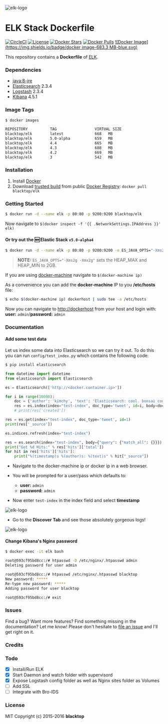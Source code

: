 ![elk-logo](https://raw.githubusercontent.com/blacktop/docker-elk/master/docs/elk-logo.png)

ELK Stack Dockerfile
====================

[![CircleCI](https://circleci.com/gh/blacktop/docker-elk.png?style=shield)](https://circleci.com/gh/blacktop/docker-elk) [![License](http://img.shields.io/:license-mit-blue.svg)](http://doge.mit-license.org) [![Docker Stars](https://img.shields.io/docker/stars/blacktop/elk.svg)](https://hub.docker.com/r/blacktop/elk/) [![Docker Pulls](https://img.shields.io/docker/pulls/blacktop/elk.svg)](https://hub.docker.com/r/blacktop/elk/) [![Docker Image](https://img.shields.io/badge/docker image-683.3 MB-blue.svg)](https://hub.docker.com/r/blacktop/elk/)

This repository contains a **Dockerfile** of [ELK](https://www.elastic.co/downloads).

### Dependencies

-	[java:8-jre](https://registry.hub.docker.com/_/java/)
-	[Elasticsearch](https://www.elastic.co/products/elasticsearch) 2.3.4
-	[Logstash](https://www.elastic.co/products/logstash) 2.3.4
-	[Kibana](https://www.elastic.co/products/kibana) 4.5.1

### Image Tags

```bash
$ docker images

REPOSITORY          TAG                 VIRTUAL SIZE
blacktop/elk        latest              668   MB
blacktop/elk        5.0-alpha           659   MB
blacktop/elk        4.4                 665   MB
blacktop/elk        4.3                 688   MB
blacktop/elk        4.2                 669   MB
blacktop/elk        3                   542   MB
```

### Installation

1.	Install [Docker](https://docs.docker.com)
2.	Download [trusted build](https://hub.docker.com/r/blacktop/elk/) from public [Docker Registry](https://index.docker.io/): `docker pull blacktop/elk`

### Getting Started

```bash
$ docker run -d --name elk -p 80:80 -p 9200:9200 blacktop/elk
```

Now navigate to `$(docker inspect -f '{{ .NetworkSettings.IPAddress }}' elk)`

#### Or try out the :new: Elastic Stack `v5.0-alpha4`

```bash
$ docker run -d --name elk -p 80:80 -p 9200:9200 -e ES_JAVA_OPTS="-Xms2g -Xmx2g" blacktop/elk:5.0-alpha
```

> **NOTE:** `ES_JAVA_OPTS="-Xms2g -Xmx2g"` sets the HEAP_MAX and HEAP_MIN to 2GB.

If you are using [docker-machine](https://docs.docker.com/machine/) navigate to `$(docker-machine ip)`

As a convenience you can add the **docker-machine** IP to you **/etc/hosts** file:

```bash
$ echo $(docker-machine ip) dockerhost | sudo tee -a /etc/hosts
```

Now you can navigate to [http://dockerhost](http://dockerhost) from your host and login with: **user:** `admin`/**password:** `admin`

### Documentation

#### Add some test data

Let us index some data into Elasticsearch so we can try it out. To do this you can run `config/test_index.py` which contains the following code:

```bash
$ pip install elasticsearch
```

```python
from datetime import datetime
from elasticsearch import Elasticsearch

es = Elasticsearch(['http://<docker.container.ip>'])

for i in range(10000):
    doc = {'author': 'kimchy', 'text': 'Elasticsearch: cool. bonsai cool.', 'timestamp': datetime.now()}
    res = es.index(index="test-index", doc_type='tweet', id=i, body=doc)
    # print(res['created'])

res = es.get(index="test-index", doc_type='tweet', id=1)
print(res['_source'])

es.indices.refresh(index="test-index")

res = es.search(index="test-index", body={"query": {"match_all": {}}})
print("Got %d Hits:" % res['hits']['total'])
for hit in res['hits']['hits']:
    print("%(timestamp)s %(author)s: %(text)s" % hit["_source"])
```

-	Navigate to the docker-machine ip or docker ip in a web browser.
-	You will be prompted for a user/pass which defaults to:

	-	**user:** `admin`
	-	**password:** `admin`

-	Now enter `test-index` in the index field and select **timestamp**

![elk-logo](https://raw.githubusercontent.com/blacktop/docker-elk/master/docs/timestamp.png)

-	Go to the **Discover Tab** and see those absolutely gorgeous logs!

![elk-logo](https://raw.githubusercontent.com/blacktop/docker-elk/master/docs/discover.png)

#### Change Kibana's Nginx password

```bash
$ docker exec -it elk bash
```

```bash
root@593cf95bd8cc:/# htpasswd -D /etc/nginx/.htpasswd admin
Deleting password for user admin

root@593cf95bd8cc:/# htpasswd /etc/nginx/.htpasswd blacktop
New password: *****
Re-type new password: *****
Adding password for user blacktop

root@593cf95bd8cc:/# exit
```

### Issues

Find a bug? Want more features? Find something missing in the documentation? Let me know! Please don't hesitate to [file an issue](https://github.com/blacktop/docker-elk/issues/new) and I'll get right on it.

### Credits

### Todo

-	[x] Install/Run ELK
-	[x] Start Daemon and watch folder with supervisord
-	[x] Expose Logstash config folder as well as Nginx sites folder as Volumes
-	[ ] Add SSL
-	[ ] Integrate with Bro-IDS

### License

MIT Copyright (c) 2015-2016 **blacktop**
